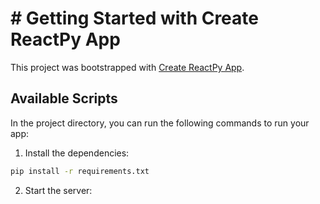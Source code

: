 # # Getting Started with Create ReactPy App

This project was bootstrapped with [Create ReactPy App](https://github.com/MinuraPunchihewa/create-reactpy-app).

## Available Scripts

In the project directory, you can run the following commands to run your app:

1. Install the dependencies:

```bash
pip install -r requirements.txt
```

2. Start the server: